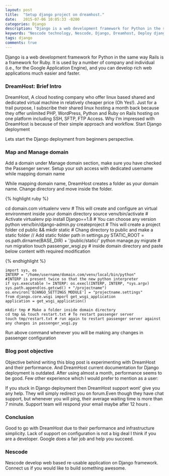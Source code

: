 ```yaml
---
layout: post
title:  "Setup django project on dreamhost."
date:   2015-07-06 10:05:33 -0200
categories: Django
description: "Django is a web development framework for Python in the same way Rails is a framework for Ruby."
keywords: "Nescode technology, Nescode, Django, Dreamhost, Deploy django on server, Sunil Kumar"
tags: django
comments: true
---
```


Django is a web development framework for Python in the same way Rails is a framework for Ruby. It is used by a number of company and individual (i.e., for the Google Application Engine), and you can develop rich web applications much easier and faster.

### DreamHost: Brief Intro
DreamHost, A cloud hosting company who offer linux based shared and dedicated virtual machine in relatively cheaper price (Oh Yes!). Just for a trail purpose, I subscribe their shared linux hosting a month back because they offer unlimited PHP, WordPress, Python and Ruby on Rails hosting on one platform including SSH, SFTP, FTP Access. Why I’m impressed with DreamHost is because of their simple approach and workflow.
Start Django deployment

Lets start the Django deployment from beginners perspective.

### Map and Manage domain
Add a domain under Manage domain section, make sure you have checked the Passenger server. Setup your ssh access with dedicated username while mapping domain name

While mapping domain name, DreamHost creates a folder as your domain name. Change directory and move inside the folder.

{% highlight ruby %}

cd domain.com
virtualenv venv # This will create and configure an virtual environment inside your domain directory
source venv/bin/activate # Activate virtualenv
pip install Django==1.8  # You can choose any version
python venv/bin/django-admin.py createproject # This will create a project folder
cd public && mkdir static # Chang directory to public and make a static folder
// Add static folder path in settings.py
STATIC_ROOT = os.path.dirname(BASE_DIR) + '/public/static/'
python manage.py migrate # run migration
touch passenger_wsgi.py # inside domain directory and paste below content with required modification

{% endhighlight %}

```
import sys, os
INTERP = "/home/username/domain.com/venv/local/bin/python"
#INTERP is present twice so that the new python interpreter
if sys.executable != INTERP: os.execl(INTERP, INTERP, *sys.argv)
sys.path.append(os.getcwd() + "/projectname")
os.environ['DJANGO_SETTINGS_MODULE'] = "projectname.settings"
from django.core.wsgi import get_wsgi_application
application = get_wsgi_application()
```

```
mkdir tmp # Make a folder inside domain directory
cd tmp && touch restart.txt # To restart passenger server
touch tmp/restart.txt # run again to restart passenger server against any changes in passenger_wsgi.py
```
Run above command whenever you will be making any changes in passenger configuration

### Blog post objective

Objective behind writing this blog post is experimenting with DreamHost and their performance. And DreamHost current documentation for Django deployment is outdated. After using almost a month, performance seems to be good. Few other experience which I would prefer to mention as a user:

If you stuck in Django deployment then DreamHost support wont’ give you any help. They will simply redirect you on forum.Even though they have chat support, but whenever you will ping, their average waiting time is more than 7 minute. Support team will respond your email maybe after 12 hours .

### Conclusion
Good to go with DreamHost due to their performance and infrastructure simplicity. Lack of support on configuration is not a big deal I think if you are a developer. Google does a fair job and help you succeed.

### Nescode
Nescode develop web based re-usable application on Django framework. Connect us if you would like to build something awesome.
